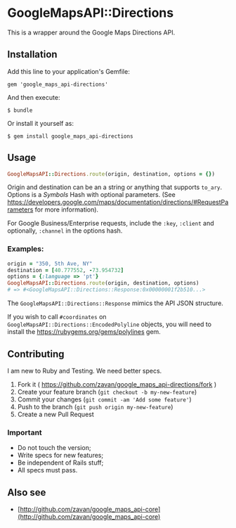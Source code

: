 # GoogleMapsAPI::Directions

This is a wrapper around the Google Maps Directions API.

## Installation

Add this line to your application's Gemfile:

    gem 'google_maps_api-directions'

And then execute:

    $ bundle

Or install it yourself as:

    $ gem install google_maps_api-directions

## Usage

```ruby
GoogleMapsAPI::Directions.route(origin, destination, options = {})
```

Origin and destination can be an a string or anything that supports ```to_ary```.
Options is a *Symbols* Hash with optional parameters. (See https://developers.google.com/maps/documentation/directions/#RequestParameters for more information).

For Google Business/Enterprise requests, include the ```:key```, ```:client``` and optionally, ```:channel``` in the options hash.

### Examples:

```ruby
origin = "350, 5th Ave, NY"
destination = [40.777552, -73.954732]
options = {:language => 'pt'}
GoogleMapsAPI::Directions.route(origin, destination, options)
# => #<GoogleMapsAPI::Directions::Response:0x00000001f2b510...>
```

The ```GoogleMapsAPI::Directions::Response``` mimics the API JSON structure.

If you wish to call ```#coordinates``` on ```GoogleMapsAPI::Directions::EncodedPolyline``` objects,
you will need to install the https://rubygems.org/gems/polylines gem.

## Contributing

I am new to Ruby and Testing. We need better specs.

1. Fork it ( https://github.com/zavan/google_maps_api-directions/fork )
2. Create your feature branch (`git checkout -b my-new-feature`)
3. Commit your changes (`git commit -am 'Add some feature'`)
4. Push to the branch (`git push origin my-new-feature`)
5. Create a new Pull Request

### Important

* Do not touch the version;
* Write specs for new features;
* Be independent of Rails stuff;
* All specs must pass.

## Also see

* [http://github.com/zavan/google_maps_api-core](http://github.com/zavan/google_maps_api-core)
